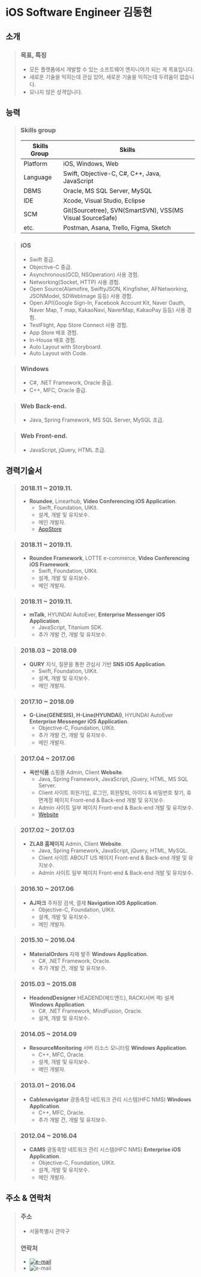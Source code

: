 # iOS Software Engineer 김동현

## 소개
> ### 목표, 특징
> - 모든 플랫폼에서 개발할 수 있는 소프트웨어 엔지니어가 되는 게 목표입니다.
> - 새로운 기술을 익히는데 관심 있어, 새로운 기술을 익히는데 두려움이 없습니다.
> - 모나지 않은 성격입니다.

## 능력
> ### Skills group
> | Skills Group | Skills |
> | ------------- | ------------- |
> | Platform  | iOS, Windows, Web |
> | Language  | Swift, Objective-C, C#, C++, Java, JavaScript |
> | DBMS | Oracle, MS SQL Server, MySQL |
> | IDE | Xcode, Visual Studio, Eclipse |
> | SCM | Git(Sourcetree), SVN(SmartSVN), VSS(MS Visual SourceSafe) |
> | etc. | Postman, Asana, Trello, Figma, Sketch |

> ### iOS
> - Swift 중급.
> - Objective-C 중급.
> - Asynchronous(GCD, NSOperation) 사용 경험.
> - Networking(Socket, HTTP) 사용 경험.
> - Open Source(Alamofire, SwiftyJSON, Kingfisher, AFNetworking, JSONModel, SDWebImage 등등) 사용 경험.
> - Open API(Google Sign-In, Facebook Account Kit, Naver Oauth, Naver Map, T map, KakaoNavi, NaverMap, KakaoPay 등등) 사용 경험.
> - TestFlight, App Store Connect 사용 경험.
> - App Store 배포 경험.
> - In-House 배포 경험.
> - Auto Layout with Storyboard.
> - Auto Layout with Code.

>### Windows
> - C#, .NET Framework, Oracle 중급.
> - C++, MFC, Oracle 중급.

>### Web Back-end.
> - Java, Spring Framework, MS SQL Server, MySQL 초급.

>### Web Front-end.
> - JavaScript, jQuery, HTML 초급.

## 경력기술서
> ### 2018.11 ~ 2019.11.
> - **Roundee**, Linearhub, **Video Conferencing iOS Application**.
>   - Swift, Foundation, UIKit.
>   - 설계, 개발 및 유지보수.
>   - 메인 개발자.
>   - [AppStore](https://apps.apple.com/app/roundee-smart-video-meetings/id1477591585)

> ### 2018.11 ~ 2019.11.
> - **Roundee Framework**, LOTTE e-commerce, **Video Conferencing iOS Framework**.
>   - Swift, Foundation, UIKit.
>   - 설계, 개발 및 유지보수.
>   - 메인 개발자.

> ### 2018.11 ~ 2019.11.
> - **mTalk**, HYUNDAI AutoEver, **Enterprise Messenger iOS Application**.
>   - JavaScript, Titanium SDK.
>   - 추가 개발 건, 개발 및 유지보수.

>### 2018.03 ~ 2018.09
> - **QURY** 지식, 질문을 통한 관심사 기반 **SNS iOS Application**.
>   - Swift, Foundation, UIKit.
>   - 설계, 개발 및 유지보수.
>   - 메인 개발자.

>### 2017.10 ~ 2018.09
> - **G-Line(GENESIS), H-Line(HYUNDAI)**, HYUNDAI AutoEver **Enterprise Messenger iOS Application**.
>   - Objective-C, Foundation, UIKit.
>   - 추가 개발 건, 개발 및 유지보수.
>   - 메인 개발자.

>### 2017.04 ~ 2017.06
> - **옥반식품** 쇼핑몰 Admin, Client **Website**.
>   - Java, Spring Framework, JavaScript, jQuery, HTML, MS SQL Server.
>   - Client 사이트 회원가입, 로그인, 회원탈퇴, 아이디 & 비밀번호 찾기, 휴면계정 페이지 Front-end & Back-end 개발 및 유지보수.
>   - Admin 사이트 일부 페이지 Front-end & Back-end 개발 및 유지보수.
>   - [Website](https://www.okban.co.kr/homepage)

>### 2017.02 ~ 2017.03
> - **ZLAB 홈페이지** Admin, Client **Website**.
>   - Java, Spring Framework, JavaScript, jQuery, HTML, MySQL.
>   - Client 사이트 ABOUT US 페이지 Front-end & Back-end 개발 및 유지보수.
>   - Admin 사이트 일부 페이지 Front-end & Back-end 개발 및 유지보수.

>### 2016.10 ~ 2017.06
> - **AJ파크** 주차장 검색, 결제 **Navigation iOS Application**.
>   - Objective-C, Foundation, UIKit.
>   - 설계, 개발 및 유지보수.
>   - 메인 개발자.

>### 2015.10 ~ 2016.04
> - **MaterialOrders** 자재 발주 **Windows Application**.
>   - C#, .NET Framework, Oracle.
>   - 추가 개발 건, 개발 및 유지보수.

>### 2015.03 ~ 2015.08
> - **HeadendDesigner** HEADEND(헤드엔드), RACK(서버 랙) 설계 **Windows Application**. 
>   - C#, .NET Framework, MindFusion, Oracle.
>   - 설계, 개발 및 유지보수.

>### 2014.05 ~ 2014.09
> - **ResourceMonitoring** 서버 리소스 모니터링 **Windows Application**.
>   - C++, MFC, Oracle.
>   - 설계, 개발 및 유지보수.
>   - 메인 개발자.

>### 2013.01 ~ 2016.04
> - **Cablenavigator** 광동축망 네트워크 관리 시스템(HFC NMS) **Windows Application**. 
>   - C++, MFC, Oracle.
>   - 추가 개발 건, 개발 및 유지보수.

>### 2012.04 ~ 2016.04
> - **CAMS** 광동축망 네트워크 관리 시스템(HFC NMS) **Enterprise iOS Application**.
>   - Objective-C, Foundation, UIKit.
>   - 설계, 개발 및 유지보수.
>   - 메인 개발자.

## 주소 & 연락처
> ### 주소
> - 서울특별시 관악구
> ### 연락처
> - [![e-mail](https://img.shields.io/badge/email-eastsunshinee@gmail.com-blue.svg)](mailto:yo@yevgnenll.me)<br />
> - ![e-mail](https://img.shields.io/badge/phone-010--4788--1327-blue.svg)
